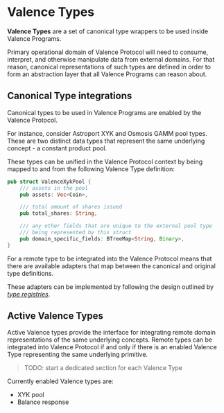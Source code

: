 # Valence Types

**Valence Types** are a set of canonical type wrappers to be used inside
Valence Programs.

Primary operational domain of Valence Protocol will need to consume, interpret,
and otherwise manipulate data from external domains. For that reason, canonical
representations of such types are defined in order to form an abstraction layer
that all Valence Programs can reason about.

## Canonical Type integrations

Canonical types to be used in Valence Programs are enabled by the Valence Protocol.

For instance, consider Astroport XYK and Osmosis GAMM pool types. These are two
distinct data types that represent the same underlying concept - a constant product
pool.

These types can be unified in the Valence Protocol context by being mapped to and
from the following Valence Type definition:

```rust
pub struct ValenceXykPool {
    /// assets in the pool
    pub assets: Vec<Coin>,

    /// total amount of shares issued
    pub total_shares: String,

    /// any other fields that are unique to the external pool type
    /// being represented by this struct
    pub domain_specific_fields: BTreeMap<String, Binary>,
}
```

For a remote type to be integrated into the Valence Protocol means that there are
available adapters that map between the canonical and original type definitions.

These adapters can be implemented by following the design outlined by [*type registries*](./type_registry.md).

## Active Valence Types

Active Valence types provide the interface for integrating remote domain representations
of the same underlying concepts. Remote types can be integrated into Valence Protocol
if and only if there is an enabled Valence Type representing the same underlying primitive.

> TODO: start a dedicated section for each Valence Type


Currently enabled Valence types are:
- XYK pool
- Balance response
